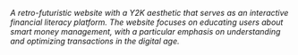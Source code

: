*A retro-futuristic website with a Y2K aesthetic that serves as an interactive financial literacy platform. The website focuses on educating users about smart money management, with a particular emphasis on understanding and optimizing transactions in the digital age.*

